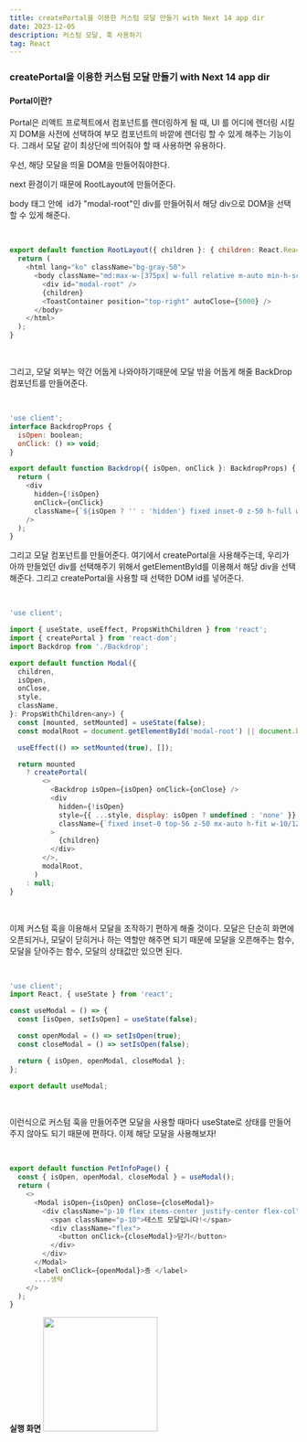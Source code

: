 ```yaml
---
title: createPortal을 이용한 커스텀 모달 만들기 with Next 14 app dir
date: 2023-12-05
description: 커스텀 모달, 훅 사용하기
tag: React
---
```


### createPortal을 이용한 커스텀 모달 만들기 with Next 14 app dir

#### Portal이란?

Portal은 리액트 프로젝트에서 컴포넌트를 렌더링하게 될 때, UI 를 어디에 렌더링 시킬지 DOM을 사전에 선택하여 부모 컴포넌트의 바깥에 렌더링 할 수 있게 해주는 기능이다.
그래서 모달 같이 최상단에 띄어줘야 할 때 사용하면 유용하다.

우선, 해당 모달을 띄울 DOM을 만들어줘야한다.

next 환경이기 때문에 RootLayout에 만들어준다.

body 태그 안에  id가 "modal-root"인 div를 만들어줘서 해당 div으로 DOM을 선택할 수 있게 해준다.

<br />

```js
export default function RootLayout({ children }: { children: React.ReactNode }) {
  return (
    <html lang="ko" className="bg-gray-50">
      <body className="md:max-w-[375px] w-full relative m-auto min-h-screen bg-white p-0 font-sans lining-nums text-gray-900 outline-none">
        <div id="modal-root" />
        {children}
        <ToastContainer position="top-right" autoClose={5000} />
      </body>
    </html>
  );
}
```

<br />

그리고, 모달 외부는 약간 어둡게 나와야하기때문에 모달 밖을 어둡게 해줄 BackDrop 컴포넌트를 만들어준다.

<br />

```js
'use client';
interface BackdropProps {
  isOpen: boolean;
  onClick: () => void;
}

export default function Backdrop({ isOpen, onClick }: BackdropProps) {
  return (
    <div
      hidden={!isOpen}
      onClick={onClick}
      className={`${isOpen ? '' : 'hidden'} fixed inset-0 z-50 h-full w-full bg-black opacity-50`}
    />
  );
}
```

그리고 모달 컴포넌트를 만들어준다. 여기에서 createPortal을 사용해주는데, 우리가 아까 만들었던 div를 선택해주기 위해서 getElementById를 이용해서 해당 div을 선택해준다.
그리고 createPortal을 사용할 때 선택한 DOM id를 넣어준다.

<br />

```js
'use client';

import { useState, useEffect, PropsWithChildren } from 'react';
import { createPortal } from 'react-dom';
import Backdrop from './Backdrop';

export default function Modal({
  children,
  isOpen,
  onClose,
  style,
  className,
}: PropsWithChildren<any>) {
  const [mounted, setMounted] = useState(false);
  const modalRoot = document.getElementById('modal-root') || document.body;

  useEffect(() => setMounted(true), []);

  return mounted
    ? createPortal(
        <>
          <Backdrop isOpen={isOpen} onClick={onClose} />
          <div
            hidden={!isOpen}
            style={{ ...style, display: isOpen ? undefined : 'none' }}
            className={`fixed inset-0 top-56 z-50 mx-auto h-fit w-10/12 overflow-y-auto rounded-lg bg-white md:max-w-[375px] ${className}`}
          >
            {children}
          </div>
        </>,
        modalRoot,
      )
    : null;
}
```

<br />

이제 커스텀 훅을 이용해서 모달을 조작하기 편하게 해줄 것이다.
모달은 단순히 화면에 오픈되거나, 모달이 닫히거나 하는 역할만 해주면 되기 때문에 모달을 오픈해주는 함수, 모달을 닫아주는 함수, 모달의 상태값만 있으면 된다.

<br />

```js
'use client';
import React, { useState } from 'react';

const useModal = () => {
  const [isOpen, setIsOpen] = useState(false);

  const openModal = () => setIsOpen(true);
  const closeModal = () => setIsOpen(false);

  return { isOpen, openModal, closeModal };
};

export default useModal;
```

<br />

이런식으로 커스텀 훅을 만들어주면 모달을 사용할 때마다 useState로 상태를 만들어주지 않아도 되기 때문에 편하다.
이제 해당 모달을 사용해보자!

<br />

```js
export default function PetInfoPage() {
  const { isOpen, openModal, closeModal } = useModal();
  return (
    <>
      <Modal isOpen={isOpen} onClose={closeModal}>
        <div className="p-10 flex items-center justify-center flex-col">
          <span className="p-10">테스트 모달입니다!</span>
          <div className="flex">
            <button onClick={closeModal}>닫기</button>
          </div>
        </div>
      </Modal>
      <label onClick={openModal}>종 </label>
      ....생략
    </>
  );
}
```

**실행 화면**
<Image src='/blog/35.gif' width='200' height={800}/>
